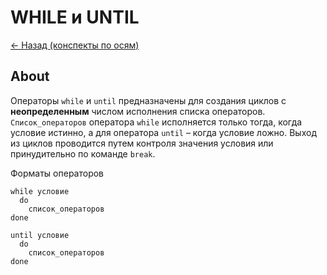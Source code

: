 # WHILE и UNTIL

[<- Назад (конспекты по осям)](https://github.com/boorlakov/zettelkasten/blob/main/university/operation%20systems%20and%20IDE/README.md)

## About

Операторы `while` и `until` предназначены для создания циклов с **неопределенным** числом исполнения списка операторов. `Список_операторов` оператора `while`  исполняется только тогда, когда условие истинно, а для оператора `until` – когда условие ложно. Выход из циклов проводится путем контроля значения условия или принудительно по команде `break`.

Форматы операторов

```shell
while условие
  do
    список_операторов
done
```

```shell
until условие
  do
    список_операторов
done
```
